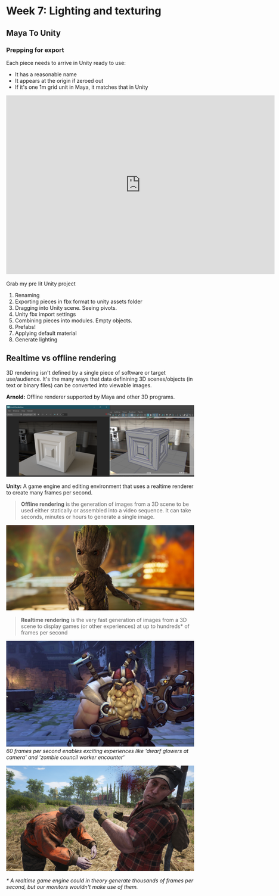 # Week 7: Lighting and texturing

## Maya To Unity

### Prepping for export

Each piece needs to arrive in Unity ready to use: 
* It has a reasonable name
* It appears at the origin if zeroed out
* If it's one 1m grid unit in Maya, it matches that in Unity

<iframe width="720" height="480" src="https://www.youtube.com/embed/Gzi4g21NnM8" frameborder="0" allow="accelerometer; autoplay; encrypted-media; gyroscope; picture-in-picture" allowfullscreen></iframe>

Grab my pre lit Unity project

1. Renaming
2. Exporting pieces in fbx format to unity assets folder
3. Dragging into Unity scene. Seeing pivots.
4. Unity fbx import settings
5. Combining pieces into modules. Empty objects.
6. Prefabs!
7. Applying default material
8. Generate lighting
   
## Realtime vs offline rendering

3D rendering isn't defined by a single piece of software or target use/audience. It's the many ways that data definining 3D scenes/objects (in text or binary files) can be converted into viewable images.

**Arnold:** Offline renderer supported by Maya and other 3D programs.

![](assets/week7/arnold_scene.png)

**Unity:** A game engine and editing environment that uses a realtime renderer to create many frames per second.


> **Offline rendering** is the generation of images from a 3D scene to be used either statically or assembled into a video sequence. It can take seconds, minutes or hours to generate a single image.

![](assets/week7/groot_arnold.png)


> **Realtime rendering** is the very fast generation of images from a 3D scene to display games (or other experiences) at up to hundreds* of frames per second

![](assets/week7/fps_3_torb_hallo.jpg)
_60 frames per second enables exciting experiences like 'dwarf glowers at camera' and 'zombie council worker encounter'_

![](assets/week7/survival_1_scum.jpg)

_* A realtime game engine could in theory generate thousands of frames per second, but our monitors wouldn't make use of them._
